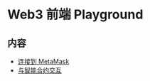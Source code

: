 # Web3 前端 Playground
## 内容
* [连接到 MetaMask](./src/views/connect-wallet/README.md)
* [与智能合约交互](./src/views/call-abi/README.md)

